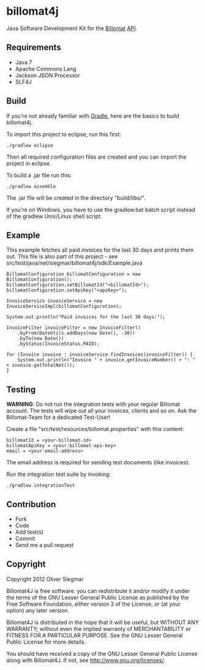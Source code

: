 billomat4j
==========

Java Software Development Kit for the [Billomat](http://www.billomat.com/) [API](http://www.billomat.com/api).


Requirements
------------

- Java 7
- Apache Commons Lang
- Jackson JSON Processor
- SLF4J


Build
-----

If you're not already familiar with [Gradle](http://www.gradle.org/), here are the basics to build billomat4j.

To import this project to eclipse, run this first:

    ./gradlew eclipse

Then all required configuration files are created and you can import the project in eclipse.


To build a .jar file run this:

    ./gradlew assemble

The .jar file will be created in the directory "build/libs/".


If you're on Windows, you have to use the gradlew.bat batch script instead of the gradlew Unix/Linux shell script. 


Example
-------

This example fetches all paid invoices for the last 30 days and prints them out. This file is also part of this project - see src/test/java/net/siegmar/billomat4j/sdk/Example.java

    BillomatConfiguration billomatConfiguration = new BillomatConfiguration();
    billomatConfiguration.setBillomatId("<billomatId>");
    billomatConfiguration.setApiKey("<apiKey>");

    InvoiceService invoiceService = new InvoiceServiceImpl(billomatConfiguration);

    System.out.println("Paid invoices for the last 30 days:");

    InvoiceFilter invoiceFilter = new InvoiceFilter()
        .byFrom(DateUtils.addDays(new Date(), -30))
        .byTo(new Date())
        .byStatus(InvoiceStatus.PAID);

    for (Invoice invoice : invoiceService.findInvoices(invoiceFilter)) {
        System.out.println("Invoice " + invoice.getInvoiceNumber() + ": " + invoice.getTotalNet());
    }


Testing
-------

**WARNING**: Do not run the integration tests with your regular Billomat account. The tests will wipe out all your invoices, clients and so on. Ask the Billomat-Team for a dedicated Test-User!

Create a file "src/test/resources/billomat.properties" with this content:

    billomatId = <your-billomat-id>
    billomatApiKey = <your-billomat-api-key>
    email = <your-email-address>

The email address is required for sending test documents (like invoices).

Run the integration test suite by invoking:

    ./gradlew integrationTest


Contribution
------------

- Fork
- Code
- Add test(s)
- Commit
- Send me a pull request


Copyright
---------

Copyright 2012 Oliver Siegmar

Billomat4J is free software: you can redistribute it and/or modify
it under the terms of the GNU Lesser General Public License as published by
the Free Software Foundation, either version 3 of the License, or
(at your option) any later version.

Billomat4J is distributed in the hope that it will be useful,
but WITHOUT ANY WARRANTY; without even the implied warranty of
MERCHANTABILITY or FITNESS FOR A PARTICULAR PURPOSE.  See the
GNU Lesser General Public License for more details.

You should have received a copy of the GNU Lesser General Public License
along with Billomat4J.  If not, see <http://www.gnu.org/licenses/>.

